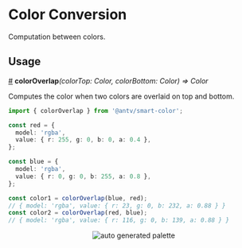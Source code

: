 # Color Conversion

Computation between colors.

## Usage

<a name="colorOverlap" href="#colorOverlap">#</a> **colorOverlap**<i>(colorTop: Color, colorBottom: Color) => Color</i>

Computes the color when two colors are overlaid on top and bottom.

```ts
import { colorOverlap } from '@antv/smart-color';

const red = {
  model: 'rgba',
  value: { r: 255, g: 0, b: 0, a: 0.4 },
};

const blue = {
  model: 'rgba',
  value: { r: 0, g: 0, b: 255, a: 0.8 },
};

const color1 = colorOverlap(blue, red);
// { model: 'rgba', value: { r: 23, g: 0, b: 232, a: 0.88 } } 
const color2 = colorOverlap(red, blue);
// { model: 'rgba', value: { r: 116, g: 0, b: 139, a: 0.88 } }
```

<div align="center">
  <img src="https://gw.alipayobjects.com/zos/antfincdn/hQzDd28BSp/colorOverlap.jpg" alt="auto generated palette">
</div>
